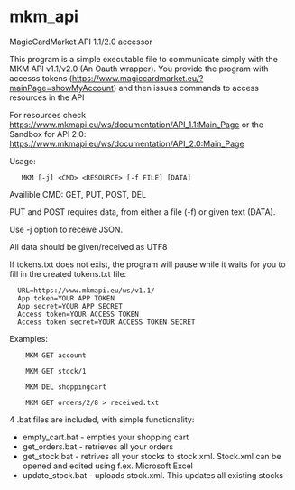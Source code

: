 # mkm_api
MagicCardMarket API 1.1/2.0 accessor

This program is a simple executable file to communicate simply with the MKM API v1.1/v2.0 (An Oauth wrapper). 
You provide the program with accesss tokens (https://www.magiccardmarket.eu/?mainPage=showMyAccount)
and then issues commands to access resources in the API

For resources check https://www.mkmapi.eu/ws/documentation/API_1.1:Main_Page
 or the Sandbox for API 2.0: https://www.mkmapi.eu/ws/documentation/API_2.0:Main_Page

Usage: 

       MKM [-j] <CMD> <RESOURCE> [-f FILE] [DATA]

Availible CMD: GET, PUT, POST, DEL

PUT and POST requires data, from either a file (-f) or given text (DATA).

Use -j option to receive JSON.

All data should be given/received as UTF8

If tokens.txt does not exist, the program will pause while it waits for you to
fill in the created tokens.txt file:
      
      URL=https://www.mkmapi.eu/ws/v1.1/
      App token=YOUR APP TOKEN
      App secret=YOUR APP SECRET
      Access token=YOUR ACCESS TOKEN
      Access token secret=YOUR ACCESS TOKEN SECRET

Examples:
      
        MKM GET account
      
        MKM GET stock/1
      
        MKM DEL shoppingcart
      
        MKM GET orders/2/8 > received.txt
        
4 .bat files are included, with simple functionality:

  * empty_cart.bat - empties your shopping cart
  * get_orders.bat - retrieves all your orders
  * get_stock.bat - retrives all your stocks to stock.xml. Stock.xml can be opened and edited using f.ex. Microsoft Excel
  * update_stock.bat - uploads stock.xml. This updates all existing stocks

